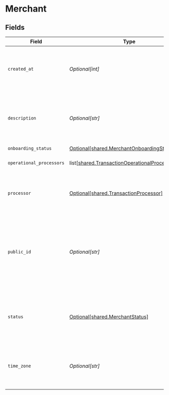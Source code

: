 # Merchant


## Fields

| Field                                                                                                      | Type                                                                                                       | Required                                                                                                   | Description                                                                                                | Example                                                                                                    |
| ---------------------------------------------------------------------------------------------------------- | ---------------------------------------------------------------------------------------------------------- | ---------------------------------------------------------------------------------------------------------- | ---------------------------------------------------------------------------------------------------------- | ---------------------------------------------------------------------------------------------------------- |
| `created_at`                                                                                               | *Optional[int]*                                                                                            | :heavy_check_mark:                                                                                         | The date the merchant account was created.  **Nullable** for Transactions Details.                         | 1485997169003                                                                                              |
| `description`                                                                                              | *Optional[str]*                                                                                            | :heavy_check_mark:                                                                                         | The description of the merchant account. **Nullable** for Transactions Details.                            | Brand Name Here.                                                                                           |
| `onboarding_status`                                                                                        | [Optional[shared.MerchantOnboardingStatusCode]](undefined/models/shared/merchantonboardingstatuscode.md)   | :heavy_minus_sign:                                                                                         | N/A                                                                                                        |                                                                                                            |
| `operational_processors`                                                                                   | list[[shared.TransactionOperationalProcessor](undefined/models/shared/transactionoperationalprocessor.md)] | :heavy_check_mark:                                                                                         | **Nullable** for Transactions Details.<br/>                                                                |                                                                                                            |
| `processor`                                                                                                | [Optional[shared.TransactionProcessor]](undefined/models/shared/transactionprocessor.md)                   | :heavy_check_mark:                                                                                         | The processor used. **Nullable** for Transactions Details.                                                 | adyen_gateway                                                                                              |
| `public_id`                                                                                                | *Optional[str]*                                                                                            | :heavy_minus_sign:                                                                                         | The unique public ID for the merchant's Bolt account. A merchant account contains many merchant divisions. | zSrbabI3MFe8                                                                                               |
| `status`                                                                                                   | [Optional[shared.MerchantStatus]](undefined/models/shared/merchantstatus.md)                               | :heavy_minus_sign:                                                                                         | The merchant's status:<br/>  * `1` - Active<br/>  * `2` - Inactive<br/>  * `3` - Offboarding<br/>          |                                                                                                            |
| `time_zone`                                                                                                | *Optional[str]*                                                                                            | :heavy_check_mark:                                                                                         | The timezone of the merchant. **Nullable** for Transactions Details.                                       | America/Los_Angeles                                                                                        |